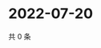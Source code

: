 # 2022-07-20

共 0 条

<!-- BEGIN WEIBO -->
<!-- 最后更新时间 Wed Jul 20 2022 23:00:40 GMT+0800 (China Standard Time) -->

<!-- END WEIBO -->
